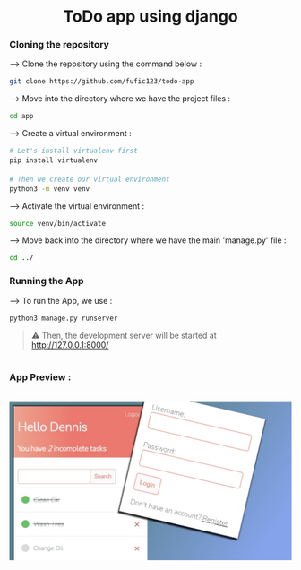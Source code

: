 
<div align="center">

# ToDo app using django
</div>

### Cloning the repository

--> Clone the repository using the command below :
```bash
git clone https://github.com/fufic123/todo-app

```

--> Move into the directory where we have the project files : 
```bash
cd app

```

--> Create a virtual environment :
```bash
# Let's install virtualenv first
pip install virtualenv

# Then we create our virtual environment
python3 -m venv venv

```

--> Activate the virtual environment :
```bash
source venv/bin/activate

```

--> Move back into the directory where we have the main 'manage.py' file : 
```bash
cd ../

```

### Running the App

--> To run the App, we use :
```bash
python3 manage.py runserver

```

> ⚠ Then, the development server will be started at http://127.0.0.1:8000/

#

### App Preview :

<table width="100%"> 
<tr>
<br>
<img src="https://github.com/fufic123/projects-preview/blob/main/todo-app/Django%20To%20Do%20List%20App.jpg">  

</table>

